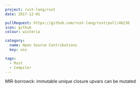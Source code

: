 ```yaml
---
project: rust-lang/rust
date: 2017-12-01

pullRequest: https://github.com/rust-lang/rust/pull/46236
icon: github
colour: wisteria

category:
  name: Open Source Contributions
  key: oss

tags:
  - Rust
  - Compiler
---
```

MIR-borrowck: immutable unique closure upvars can be mutated
